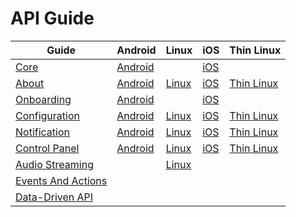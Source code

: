 # API Guide

|Guide                    |Android                       |Linux                 |iOS                   |Thin Linux
|-------------------------|------------------------------|----------------------|----------------------|----------
|[Core][core]             |[Android][core-android]       |&nbsp;                |[iOS][core-ios]       |&nbsp;
|[About][about]           |[Android][about-android]      |[Linux][about-linux]  |[iOS][about-ios]      |[Thin Linux][about-thin-linux]
|[Onboarding][onboarding] |[Android][onboarding-android] |&nbsp;                |[iOS][onboarding-ios] |&nbsp;
|[Configuration][config]  |[Android][config-android]     |[Linux][config-linux] |[iOS][config-ios]     |[Thin Linux][config-thin-linux]
|[Notification][notif]    |[Android][notif-android]      |[Linux][notif-linux]  |[iOS][notif-ios]      |[Thin Linux][notif-thin-linux]
|[Control Panel][cp]      |[Android][cp-android]         |[Linux][cp-linux]     |[iOS][cp-ios]         |[Thin Linux][cp-thin-linux]
|[Audio Streaming][as]    |&nbsp;                        |[Linux][as-linux]     |&nbsp;                |&nbsp;
|[Events And Actions][ea] |&nbsp;                        |&nbsp;                |&nbsp;                |&nbsp;
|[Data-Driven API][ddapi] |&nbsp;                        |&nbsp;                |&nbsp;                |&nbsp;


[core]: /develop/api-guide/core
[core-android]: /develop/api-guide/core/android
[core-ios]: /develop/api-guide/core/ios

[about]: /develop/api-guide/about
[about-android]: /develop/api-guide/about/android
[about-linux]: /develop/api-guide/about/linux
[about-ios]: /develop/api-guide/about/ios
[about-thin-linux]: /develop/api-guide/about/thin-linux

[onboarding]: /develop/api-guide/onboarding
[onboarding-android]: /develop/api-guide/onboarding/android
[onboarding-ios]: /develop/api-guide/onboarding/ios

[config]: /develop/api-guide/config
[config-android]: /develop/api-guide/config/android
[config-linux]: /develop/api-guide/config/linux
[config-ios]: /develop/api-guide/config/ios
[config-thin-linux]: /develop/api-guide/config/thin-linux

[notif]: /develop/api-guide/notification
[notif-android]: /develop/api-guide/notification/android
[notif-linux]: /develop/api-guide/notification/linux
[notif-ios]: /develop/api-guide/notification/ios
[notif-thin-linux]: /develop/api-guide/notification/thin-linux

[cp]: /develop/api-guide/controlpanel
[cp-android]: /develop/api-guide/controlpanel/android
[cp-linux]: /develop/api-guide/controlpanel/linux
[cp-ios]: /develop/api-guide/controlpanel/ios
[cp-thin-linux]: /develop/api-guide/controlpanel/thin-linux

[as]: /develop/api-guide/audio-streaming
[as-linux]: /develop/api-guide/audio-streaming/linux

[ea]: /develop/api-guide/events-and-actions
[ddapi]: /develop/api-guide/ddapi
